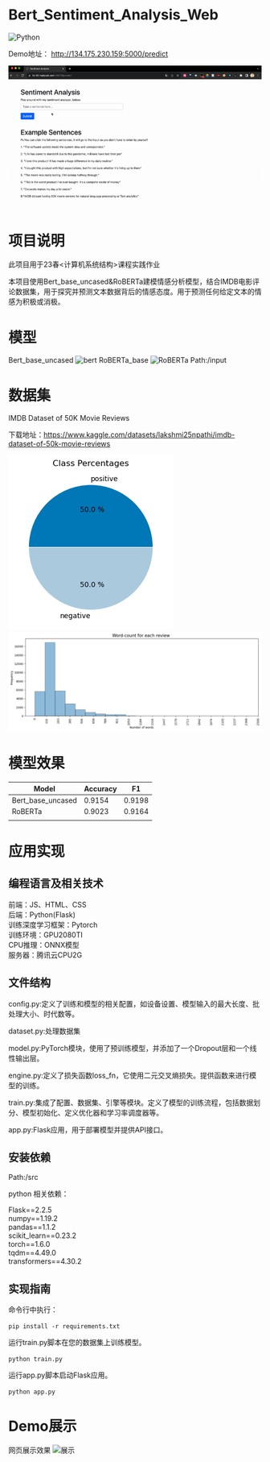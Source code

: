 # Bert_Sentiment_Analysis_Web

![Python](https://img.shields.io/badge/python-3670A0?style=for-the-badge&logo=python&logoColor=ffdd54)

Demo地址：
http://134.175.230.159:5000/predict


![效果](https://github.com/mickeyomeow12/text-sentiment-web/blob/master/ezgif.com-video-to-gif.gif)

# 项目说明
此项目用于23春<计算机系统结构>课程实践作业


本项目使用Bert_base_uncased&RoBERTa建模情感分析模型，结合IMDB电影评论数据集，用于探究并预测文本数据背后的情感态度。用于预测任何给定文本的情感为积极或消极。



# 模型
Bert_base_uncased
![bert](https://media.geeksforgeeks.org/wp-content/uploads/20200422012400/Single-Sentence-Classification-Task.png)
RoBERTa_base
![RoBERTa](https://production-media.paperswithcode.com/models/roberta-classification.png-0000000936-4dce6670.png)
Path:/input

# 数据集

IMDB Dataset of 50K Movie Reviews

下载地址：https://www.kaggle.com/datasets/lakshmi25npathi/imdb-dataset-of-50k-movie-reviews

![dataset](https://github.com/mickeyomeow12/text-sentiment-web/blob/master/1.png)
![dataset2](https://github.com/mickeyomeow12/text-sentiment-web/blob/master/2.png)

# 模型效果
| Model             | Accuracy | F1     |
|-------------------|----------|--------|
| Bert_base_uncased | 0.9154   | 0.9198 |
| RoBERTa           | 0.9023   | 0.9164 |
|                   |          |        |



# 应用实现

## 编程语言及相关技术
前端：JS、HTML、CSS<br>
后端：Python(Flask)<br>
训练深度学习框架：Pytorch<br>
训练环境：GPU2080TI <br>
CPU推理：ONNX模型<br>
服务器：腾讯云CPU2G<br>

## 文件结构
config.py:定义了训练和模型的相关配置，如设备设置、模型输入的最大长度、批处理大小、时代数等。

dataset.py:处理数据集

model.py:PyTorch模块，使用了预训练模型，并添加了一个Dropout层和一个线性输出层。

engine.py:定义了损失函数loss_fn，它使用二元交叉熵损失。提供函数来进行模型的训练。

train.py:集成了配置、数据集、引擎等模块。定义了模型的训练流程，包括数据划分、模型初始化、定义优化器和学习率调度器等。

app.py:Flask应用，用于部署模型并提供API接口。


## 安装依赖
Path:/src

python 相关依赖：

Flask==2.2.5<br> 
numpy==1.19.2<br> 
pandas==1.1.2<br> 
scikit_learn==0.23.2<br> 
torch==1.6.0<br> 
tqdm==4.49.0<br> 
transformers==4.30.2<br> 

## 实现指南

命令行中执行：

```pip install -r requirements.txt```

运行train.py脚本在您的数据集上训练模型。

```python train.py```

运行app.py脚本启动Flask应用。

```python app.py```



# Demo展示
网页展示效果
![展示](https://github.com/mickeyomeow12/text-sentiment-web/blob/master/demo_1.png)

